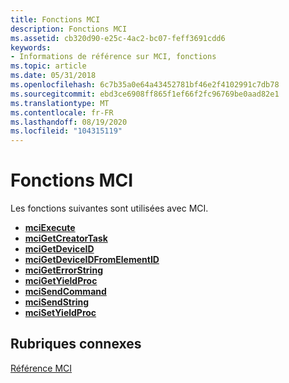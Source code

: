 ```yaml
---
title: Fonctions MCI
description: Fonctions MCI
ms.assetid: cb320d90-e25c-4ac2-bc07-feff3691cdd6
keywords:
- Informations de référence sur MCI, fonctions
ms.topic: article
ms.date: 05/31/2018
ms.openlocfilehash: 6c7b35a0e64a43452781bf46e2f4102991c7db78
ms.sourcegitcommit: ebd3ce6908ff865f1ef66f2fc96769be0aad82e1
ms.translationtype: MT
ms.contentlocale: fr-FR
ms.lasthandoff: 08/19/2020
ms.locfileid: "104315119"
---
```

# <a name="mci-functions"></a>Fonctions MCI

Les fonctions suivantes sont utilisées avec MCI.

-   [**mciExecute**](/previous-versions//dd757154(v=vs.85))
-   [**mciGetCreatorTask**](/previous-versions//dd757155(v=vs.85))
-   [**mciGetDeviceID**](/previous-versions//dd757156(v=vs.85))
-   [**mciGetDeviceIDFromElementID**](/previous-versions//dd757157(v=vs.85))
-   [**mciGetErrorString**](/previous-versions//dd757158(v=vs.85))
-   [**mciGetYieldProc**](/previous-versions//dd757159(v=vs.85))
-   [**mciSendCommand**](/previous-versions//dd757160(v=vs.85))
-   [**mciSendString**](/previous-versions//dd757161(v=vs.85))
-   [**mciSetYieldProc**](/previous-versions//dd757163(v=vs.85))

## <a name="related-topics"></a>Rubriques connexes

<dl> <dt>

[Référence MCI](mci-reference.md)
</dt> </dl>

 

 